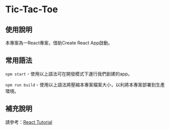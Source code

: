 # Tic-Tac-Toe

## 使用說明
本專案為一React專案，借助Create React App啟動。

## 常用語法
`npm start` - 使用以上語法可在開發模式下運行我們創建的app。

`npm run build` - 使用以上語法將壓縮本專案檔案大小，以利將本專案部署到生產環境。

## 補充說明
請參考：[React Tutorial](https://reactjs.org/tutorial/tutorial.html)